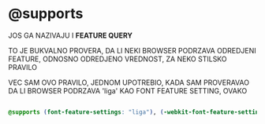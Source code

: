 # @supports 

JOS GA NAZIVAJU I **FEATURE QUERY**

TO JE BUKVALNO PROVERA, DA LI NEKI BROWSER PODRZAVA ODREDJENI FEATURE, ODNOSNO ODREDJENO VREDNOST, ZA NEKO STILSKO PRAVILO

VEC SAM OVO PRAVILO, JEDNOM UPOTREBIO, KADA SAM PROVERAVAO DA LI BROWSER PODRZAVA 'liga' KAO FONT FEATURE SETTING, OVAKO

```CSS

@supports (font-feature-settings: "liga"), (-webkit-font-feature-settings: )


```